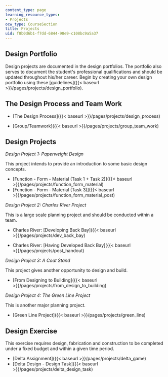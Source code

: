 ```yaml
---
content_type: page
learning_resource_types:
- Projects
ocw_type: CourseSection
title: Projects
uid: f8b0d6b1-f7dd-6844-98e9-c108bc9a5a37
---
```


Design Portfolio
----------------

Design projects are documented in the design portfolios. The portfolio also serves to document the student's professional qualifications and should be updated throughout his/her career. Begin by creating your own design portfolio using these [guidelines]({{< baseurl >}}/pages/projects/design_portfolio).

The Design Process and Team Work
--------------------------------

*   [The Design Process]({{< baseurl >}}/pages/projects/design_process)
    
*   [Group/Teamwork]({{< baseurl >}}/pages/projects/group_team_work)

Design Projects
---------------

_Design Project 1: Paperweight Design_

This project intends to provide an introduction to some basic design concepts.

*   [Function - Form - Material (Task 1 + Task 2)]({{< baseurl >}}/pages/projects/function_form_material)
*   [Function - Form - Material (Task 3)]({{< baseurl >}}/pages/projects/function_form_material_post)

_Design Project 2: Charles River Project_

This is a large scale planning project and should be conducted within a team.

*   Charles River: [Developing Back Bay]({{< baseurl >}}/pages/projects/dev_back_bay)
    
*   Charles River: [Having Developed Back Bay]({{< baseurl >}}/pages/projects/post_handout)

_Design Project 3: A Coat Stand_

This project gives another opportunity to design and build.

*   [From Designing to Building]({{< baseurl >}}/pages/projects/from_design_to_building)

_Design Project 4: The Green Line Project_

This is another major planning project.

*   [Green Line Project]({{< baseurl >}}/pages/projects/green_line)

Design Exercise
---------------

This exercise requires design, fabrication and construction to be completed under a fixed budget and within a given time period.

*   [Delta Assignment]({{< baseurl >}}/pages/projects/delta_game)
*   [Delta Design - Design Task]({{< baseurl >}}/pages/projects/delta_design_task)